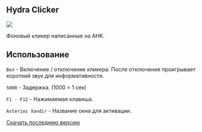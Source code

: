 ## Hydra Clicker

![](https://i.imgur.com/ugjn5zs.png)

Фоновый кликер написанные на AHK.

## Использование
`Вкл` - Включение / отключение кликера. После отключения проигрывает короткий звук для информативности.

`5000` - Задержка. (1000 = 1 сек)

`F1 - F12` - Нажимаемая клавиша.

`Asterios Xandir` - Название окна для активации. 

[Скачать последнию версию](https://github.com/sxfoaz/hydra-clicker/releases/)
